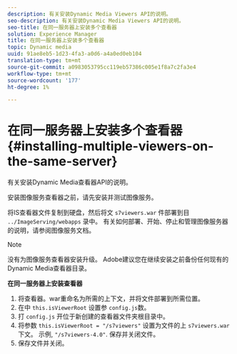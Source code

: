 ```yaml
---
description: 有关安装Dynamic Media Viewers API的说明。
seo-description: 有关安装Dynamic Media Viewers API的说明。
seo-title: 在同一服务器上安装多个查看器
solution: Experience Manager
title: 在同一服务器上安装多个查看器
topic: Dynamic media
uuid: 91ae8eb5-1d23-4fa3-a0d6-a4a0ed0eb104
translation-type: tm+mt
source-git-commit: a0983053795cc119eb57386c005e1f8a7c2fa3e4
workflow-type: tm+mt
source-wordcount: '177'
ht-degree: 1%

---
```



# 在同一服务器上安装多个查看器{#installing-multiple-viewers-on-the-same-server}

<!-- Updated June 1, 2020 from https://wiki.corp.adobe.com/pages/viewpage.action?spaceKey=scene7qa&title=s7Viewers%2C+S7SDK%2C+S7OnDemand+Release+Notes - Contact is Sasha -->

有关安装Dynamic Media查看器API的说明。

安装图像服务查看器之前，请先安装并测试图像服务。

将IS查看器文件复制到硬盘，然后将文 `s7viewers.war` 件部署到目 `../ImageServing/webapps` 录中。 有关如何部署、开始、停止和管理图像服务器的说明，请参阅图像服务文档。

>[!NOTE]
>
>没有为图像服务查看器安装升级。 Adobe建议您在继续安装之前备份任何现有的Dynamic Media查看器目录。

**在同一服务器上安装查看器**

1. 将查看器。war重命名为所需的上下文，并将文件部署到所需位置。
1. 在中 `this.isViewerRoot` 设置参 `config.js`数。
1. 打 `config.js` 开位于新创建的查看器文件夹根目录中。
1. 将参数 `this.isViewerRoot = "/s7viewers"` 设置为文件的上 `s7viewers.war` 下文。 示例, `"/s7viewers-4.0"`. 保存并关闭文件。
1. 保存文件并关闭。
